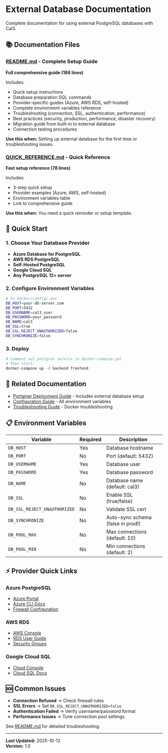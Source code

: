 # External Database Documentation

Complete documentation for using external PostgreSQL databases with Cal3.

## 📚 Documentation Files

### [README.md](README.md) - Complete Setup Guide
**Full comprehensive guide (186 lines)**

Includes:
- Quick setup instructions
- Database preparation SQL commands
- Provider-specific guides (Azure, AWS RDS, self-hosted)
- Complete environment variables reference
- Troubleshooting (connection, SSL, authentication, performance)
- Best practices (security, production, performance, disaster recovery)
- Migration guide from built-in to external database
- Connection testing procedures

**Use this when:** Setting up external database for the first time or troubleshooting issues.

### [QUICK_REFERENCE.md](QUICK_REFERENCE.md) - Quick Reference
**Fast setup reference (78 lines)**

Includes:
- 3-step quick setup
- Provider examples (Azure, AWS, self-hosted)
- Environment variables table
- Link to comprehensive guide

**Use this when:** You need a quick reminder or setup template.

## 🎯 Quick Start

### 1. Choose Your Database Provider

- **Azure Database for PostgreSQL**
- **AWS RDS PostgreSQL**
- **Self-Hosted PostgreSQL**
- **Google Cloud SQL**
- **Any PostgreSQL 12+ server**

### 2. Configure Environment Variables

```bash
# In docker/config/.env
DB_HOST=your-db-server.com
DB_PORT=5432
DB_USERNAME=cal3_user
DB_PASSWORD=your_password
DB_NAME=cal3
DB_SSL=true
DB_SSL_REJECT_UNAUTHORIZED=false
DB_SYNCHRONIZE=false
```

### 3. Deploy

```bash
# Comment out postgres service in docker-compose.yml
# Then start:
docker-compose up -d backend frontend
```

## 🔗 Related Documentation

- [Portainer Deployment Guide](../docker/PORTAINER_GUIDE.md) - Includes external database setup
- [Configuration Guide](../CONFIGURATION_GUIDE.md) - All environment variables
- [Troubleshooting Guide](../TROUBLESHOOTING.md) - Docker troubleshooting

## 📋 Environment Variables

| Variable | Required | Description |
|----------|----------|-------------|
| `DB_HOST` | Yes | Database hostname |
| `DB_PORT` | No | Port (default: 5432) |
| `DB_USERNAME` | Yes | Database user |
| `DB_PASSWORD` | Yes | Database password |
| `DB_NAME` | No | Database name (default: cal3) |
| `DB_SSL` | No | Enable SSL (true/false) |
| `DB_SSL_REJECT_UNAUTHORIZED` | No | Validate SSL cert |
| `DB_SYNCHRONIZE` | No | Auto-sync schema (false in prod!) |
| `DB_POOL_MAX` | No | Max connections (default: 10) |
| `DB_POOL_MIN` | No | Min connections (default: 2) |

## ⚡ Provider Quick Links

### Azure PostgreSQL
- [Azure Portal](https://portal.azure.com/)
- [Azure CLI Docs](https://docs.microsoft.com/en-us/cli/azure/postgres)
- [Firewall Configuration](https://docs.microsoft.com/en-us/azure/postgresql/concepts-firewall-rules)

### AWS RDS
- [AWS Console](https://console.aws.amazon.com/rds/)
- [RDS User Guide](https://docs.aws.amazon.com/AmazonRDS/latest/UserGuide/)
- [Security Groups](https://docs.aws.amazon.com/AmazonRDS/latest/UserGuide/Overview.RDSSecurityGroups.html)

### Google Cloud SQL
- [Cloud Console](https://console.cloud.google.com/sql)
- [Cloud SQL Docs](https://cloud.google.com/sql/docs/postgres)

## 🆘 Common Issues

- **Connection Refused** → Check firewall rules
- **SSL Errors** → Set `DB_SSL_REJECT_UNAUTHORIZED=false`
- **Authentication Failed** → Verify username/password format
- **Performance Issues** → Tune connection pool settings

See [README.md](README.md) for detailed troubleshooting.

---

**Last Updated:** 2025-10-12  
**Version:** 1.0
